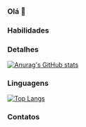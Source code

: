 ### Olá 👋
### Habilidades
### Detalhes
[![Anurag's GitHub stats](https://github-readme-stats.vercel.app/api?username=albertmarques7)](https://github.com/anuraghazra/github-readme-stats)
### Linguagens
[![Top Langs](https://github-readme-stats.vercel.app/api/top-langs/?username=albertmarques7)](https://github.com/anuraghazra/github-readme-stats)
### Contatos


